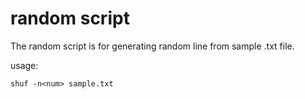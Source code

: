 # random script
The random script is for generating random line from sample .txt file.

usage:
~~~
shuf -n<num> sample.txt
~~~
